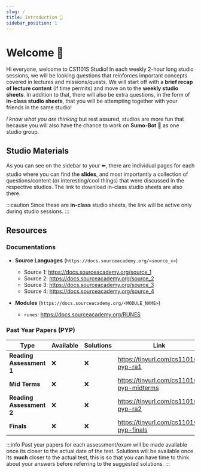 ```yaml
---
slug: /
title: Introduction 👋
sidebar_position: 1
---
```


# Welcome 🎉

Hi everyone, welcome to CS1101S Studio! In each weekly 2-hour long studio sessions, we will be looking questions that reinforces important concepts covered in lectures and missions/quests. We will start off with a **brief recap of lecture content** (if time permits) and move on to the **weekly studio sheets**. In addition to that, there will also be extra questions, in the form of **in-class studio sheets**, that you will be attempting together with your friends in the same studio! 

_I know what you are thinking_ but rest assured, studios are more fun that because you will also have the chance to work on **Sumo-Bot** 👊 as one studio group.

## Studio Materials

As you can see on the sidebar to your ⬅️, there are individual pages for each studio where you can find the **slides**, and most importantly a collection of questions/content (or interesting/cool things) that were discussed in the respective studios. The link to download in-class studio sheets are also there.

:::caution
Since these are **in-class** studio sheets, the link will be active only during studio sessions.
:::

## Resources

### Documentations

- **Source Languages** (`https://docs.sourceacademy.org/<source_x>`)
    - Source 1: https://docs.sourceacademy.org/source_1
    - Source 2: https://docs.sourceacademy.org/source_2
    - Source 3: https://docs.sourceacademy.org/source_3
    - Source 4: https://docs.sourceacademy.org/source_4

- **Modules** (`https://docs.sourceacademy.org/<MODULE_NAME>`)
    - `runes`: https://docs.sourceacademy.org/RUNES

### Past Year Papers (PYP)

| Type                     | Available | Solutions | Link                                     |
| ------------------------ | --------- | --------- | ---------------------------------------- |
| **Reading Assessment 1** | ❌        | ❌        | https://tinyurl.com/cs1101s-pyp-ra1      |
| **Mid Terms**            | ❌        | ❌        | https://tinyurl.com/cs1101s-pyp-midterms |
| **Reading Assessment 2** | ❌        | ❌        | https://tinyurl.com/cs1101s-pyp-ra2      |
| **Finals**               | ❌        | ❌        | https://tinyurl.com/cs1101s-pyp-finals   |

:::info
Past year papers for each assessment/exam will be made available once its closer to the actual date of the test. Solutions will be available once its **much** closer to the actual test, this is so that you can have time to think about your answers before referring to the suggested solutions.
:::
